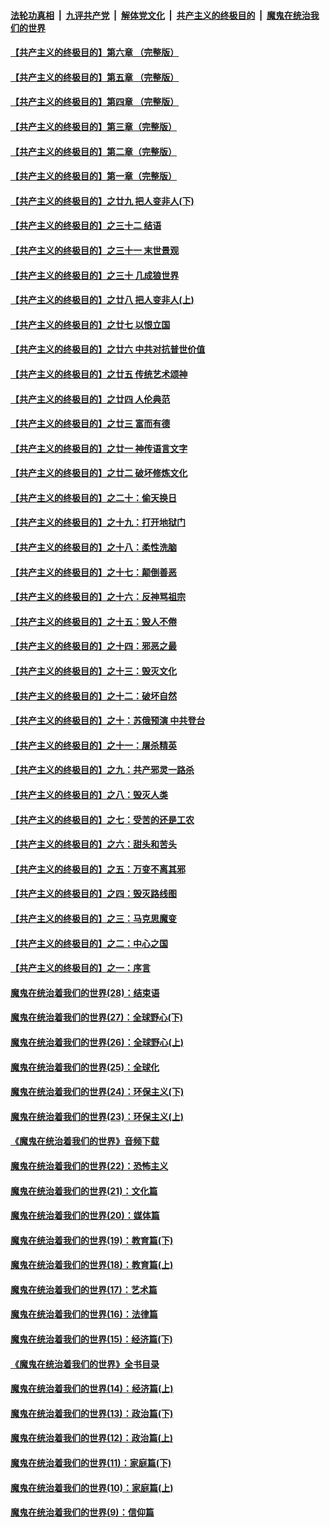 ####  [法轮功真相](../../../../basic/blob/master/README.md?t=05241931) &nbsp;|&nbsp; [九评共产党](../../../../9ping.md/blob/master/README.md?t=05241931) &nbsp;|&nbsp; [解体党文化](../../../../jtdwh.md/blob/master/README.md?t=05241931)  &nbsp;|&nbsp; [共产主义的终极目的](../../../../gczydzjmd.md/blob/master/README.md?t=05241931) &nbsp;|&nbsp; [魔鬼在统治我们的世界](../../../../mgztzwmdsj.md/blob/master/README.md?t=05241931) 

#### [【共产主义的终极目的】第六章 （完整版）](../pages/nsc422/n11428913.md?t=05241931) 

#### [【共产主义的终极目的】第五章 （完整版）](../pages/nsc422/n11428912.md?t=05241931) 

#### [【共产主义的终极目的】第四章 （完整版）](../pages/nsc422/n11428907.md?t=05241931) 

#### [【共产主义的终极目的】第三章（完整版）](../pages/nsc422/n11428848.md?t=05241931) 

#### [【共产主义的终极目的】第二章（完整版）](../pages/nsc422/n11428831.md?t=05241931) 

#### [【共产主义的终极目的】第一章（完整版）](../pages/nsc422/n11417651.md?t=05241931) 

#### [【共产主义的终极目的】之廿九 把人变非人(下)](../pages/nsc422/n11344140.md?t=05241931) 

#### [【共产主义的终极目的】之三十二 结语](../pages/nsc422/n11360535.md?t=05241931) 

#### [【共产主义的终极目的】之三十一 末世景观](../pages/nsc422/n11351129.md?t=05241931) 

#### [【共产主义的终极目的】之三十 几成狼世界](../pages/nsc422/n11348280.md?t=05241931) 

#### [【共产主义的终极目的】之廿八 把人变非人(上)](../pages/nsc422/n11340492.md?t=05241931) 

#### [【共产主义的终极目的】之廿七 以恨立国](../pages/nsc422/n11336944.md?t=05241931) 

#### [【共产主义的终极目的】之廿六 中共对抗普世价值](../pages/nsc422/n11324785.md?t=05241931) 

#### [【共产主义的终极目的】之廿五 传统艺术颂神](../pages/nsc422/n11296396.md?t=05241931) 

#### [【共产主义的终极目的】之廿四 人伦典范](../pages/nsc422/n11296397.md?t=05241931) 

#### [【共产主义的终极目的】之廿三 富而有德](../pages/nsc422/n11283598.md?t=05241931) 

#### [【共产主义的终极目的】之廿一 神传语言文字](../pages/nsc422/n11263265.md?t=05241931) 

#### [【共产主义的终极目的】之廿二 破坏修炼文化](../pages/nsc422/n11245728.md?t=05241931) 

#### [【共产主义的终极目的】之二十：偷天换日](../pages/nsc422/n11238846.md?t=05241931) 

#### [【共产主义的终极目的】之十九：打开地狱门](../pages/nsc422/n11206376.md?t=05241931) 

#### [【共产主义的终极目的】之十八：柔性洗脑](../pages/nsc422/n11199994.md?t=05241931) 

#### [【共产主义的终极目的】之十七：颠倒善恶](../pages/nsc422/n11179782.md?t=05241931) 

#### [【共产主义的终极目的】之十六：反神骂祖宗](../pages/nsc422/n11166798.md?t=05241931) 

#### [【共产主义的终极目的】之十五：毁人不倦](../pages/nsc422/n11166792.md?t=05241931) 

#### [【共产主义的终极目的】之十四：邪恶之最](../pages/nsc422/n11150249.md?t=05241931) 

#### [【共产主义的终极目的】之十三：毁灭文化](../pages/nsc422/n11135227.md?t=05241931) 

#### [【共产主义的终极目的】之十二：破坏自然](../pages/nsc422/n11135214.md?t=05241931) 

#### [【共产主义的终极目的】之十：苏俄预演 中共登台](../pages/nsc422/n11118424.md?t=05241931) 

#### [【共产主义的终极目的】之十一：屠杀精英](../pages/nsc422/n11118442.md?t=05241931) 

#### [【共产主义的终极目的】之九：共产邪灵一路杀](../pages/nsc422/n11114139.md?t=05241931) 

#### [【共产主义的终极目的】之八：毁灭人类](../pages/nsc422/n11108503.md?t=05241931) 

#### [【共产主义的终极目的】之七：受苦的还是工农](../pages/nsc422/n11101809.md?t=05241931) 

#### [【共产主义的终极目的】之六：甜头和苦头](../pages/nsc422/n11096971.md?t=05241931) 

#### [【共产主义的终极目的】之五：万变不离其邪](../pages/nsc422/n11091285.md?t=05241931) 

#### [【共产主义的终极目的】之四：毁灭路线图](../pages/nsc422/n11086284.md?t=05241931) 

#### [【共产主义的终极目的】之三：马克思魔变](../pages/nsc422/n11061941.md?t=05241931) 

#### [【共产主义的终极目的】之二：中心之国](../pages/nsc422/n11047728.md?t=05241931) 

#### [【共产主义的终极目的】之一：序言](../pages/nsc422/n11086077.md?t=05241931) 

#### [魔鬼在统治着我们的世界(28)：结束语](../pages/nsc422/n10936246.md?t=05241931) 

#### [魔鬼在统治着我们的世界(27)：全球野心(下)](../pages/nsc422/n10928319.md?t=05241931) 

#### [魔鬼在统治着我们的世界(26)：全球野心(上)](../pages/nsc422/n10900318.md?t=05241931) 

#### [魔鬼在统治着我们的世界(25)：全球化](../pages/nsc422/n10788205.md?t=05241931) 

#### [魔鬼在统治着我们的世界(24)：环保主义(下)](../pages/nsc422/n10695307.md?t=05241931) 

#### [魔鬼在统治着我们的世界(23)：环保主义(上)](../pages/nsc422/n10688613.md?t=05241931) 

#### [《魔鬼在统治着我们的世界》音频下载](../pages/nsc422/n10635553.md?t=05241931) 

#### [魔鬼在统治着我们的世界(22)：恐怖主义](../pages/nsc422/n10614727.md?t=05241931) 

#### [魔鬼在统治着我们的世界(21)：文化篇](../pages/nsc422/n10597706.md?t=05241931) 

#### [魔鬼在统治着我们的世界(20)：媒体篇](../pages/nsc422/n10586579.md?t=05241931) 

#### [魔鬼在统治着我们的世界(19)：教育篇(下)](../pages/nsc422/n10564808.md?t=05241931) 

#### [魔鬼在统治着我们的世界(18)：教育篇(上)](../pages/nsc422/n10526970.md?t=05241931) 

#### [魔鬼在统治着我们的世界(17)：艺术篇](../pages/nsc422/n10499093.md?t=05241931) 

#### [魔鬼在统治着我们的世界(16)：法律篇](../pages/nsc422/n10485969.md?t=05241931) 

#### [魔鬼在统治着我们的世界(15)：经济篇(下)](../pages/nsc422/n10469975.md?t=05241931) 

#### [《魔鬼在统治着我们的世界》全书目录](../pages/nsc422/n10464261.md?t=05241931) 

#### [魔鬼在统治着我们的世界(14)：经济篇(上)](../pages/nsc422/n10457370.md?t=05241931) 

#### [魔鬼在统治着我们的世界(13)：政治篇(下)](../pages/nsc422/n10448270.md?t=05241931) 

#### [魔鬼在统治着我们的世界(12)：政治篇(上)](../pages/nsc422/n10444576.md?t=05241931) 

#### [魔鬼在统治着我们的世界(11)：家庭篇(下)](../pages/nsc422/n10440961.md?t=05241931) 

#### [魔鬼在统治着我们的世界(10)：家庭篇(上)](../pages/nsc422/n10435448.md?t=05241931) 

#### [魔鬼在统治着我们的世界(9)：信仰篇](../pages/nsc422/n10432159.md?t=05241931) 

